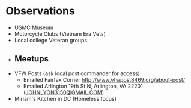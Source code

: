 # Observations 

- USMC Museum
- Motorcycle Clubs (Vietnam Era Vets)
- Local college Veteran groups
- Meetups
   - 
- VFW Posts (ask local post commander for access)
   - Emailed Fairfax Corner http://www.vfwpost8469.org/about-post/
   - Emailed Arlington 19th St N, Arlington, VA 22201 (JOHNLYON3150@GMAIL.COM)
- Miriam's Kitchen in DC (Homeless focus)
